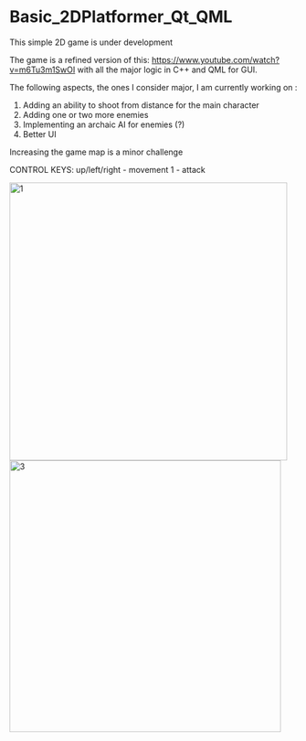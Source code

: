 # Basic_2DPlatformer_Qt_QML
This simple 2D game is under development

The game is a refined version of this: https://www.youtube.com/watch?v=m6Tu3m1SwOI
with all the major logic in C++ and QML for GUI.

The following aspects, the ones I consider major, I am currently working on :
1. Adding an ability to shoot from distance for the main character
2. Adding one or two more enemies
3. Implementing an archaic AI for enemies (?)
4. Better UI
   
Increasing the game map is a minor challenge

CONTROL KEYS:
up/left/right - movement
1 - attack


<img width="486" alt="1" src="https://github.com/sakesfar/Basic_2DPlatformer_Qt_QML/assets/121855106/b24a1a08-f322-4cdc-b0fb-bc024e65aec7">
<img width="475" alt="3" src="https://github.com/sakesfar/Basic_2DPlatformer_Qt_QML/assets/121855106/3efdc0d9-0c47-4ede-822d-81886a4c2e04">
